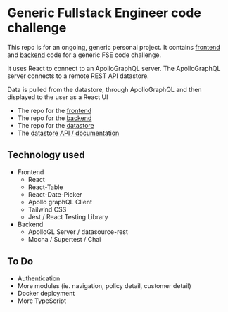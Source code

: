 
# Generic Fullstack Engineer code challenge

This repo is for an ongoing, generic personal project. It contains [frontend](frontend/README.md)  and [backend](backend/Readme.md) code for a generic FSE code challenge. 

It uses React to connect to an ApolloGraphQL server. The ApolloGraphQL server connects to a remote REST API datastore.

Data is pulled from the datastore, through ApolloGraphQL and then displayed to the user as a React UI

* The repo for the [frontend](frontend/README.md)
* The repo for the [backend](backend/Readme.md)
* The repo for the [datastore](https://github.com/mattburnett-repo/feather-fullstack-codechallenge-datastore)
* The [datastore API / documentation](https://feather-datastore.herokuapp.com/api/v1/api-docs/)

## Technology used
* Frontend
  * React
  * React-Table
  * React-Date-Picker
  * Apollo graphQL Client
  * Tailwind CSS
  * Jest / React Testing Library
* Backend
  * ApolloGL Server / datasource-rest
  * Mocha / Supertest / Chai

## To Do
* Authentication
* More modules (ie. navigation, policy detail, customer detail)
* Docker deployment
* More TypeScript

